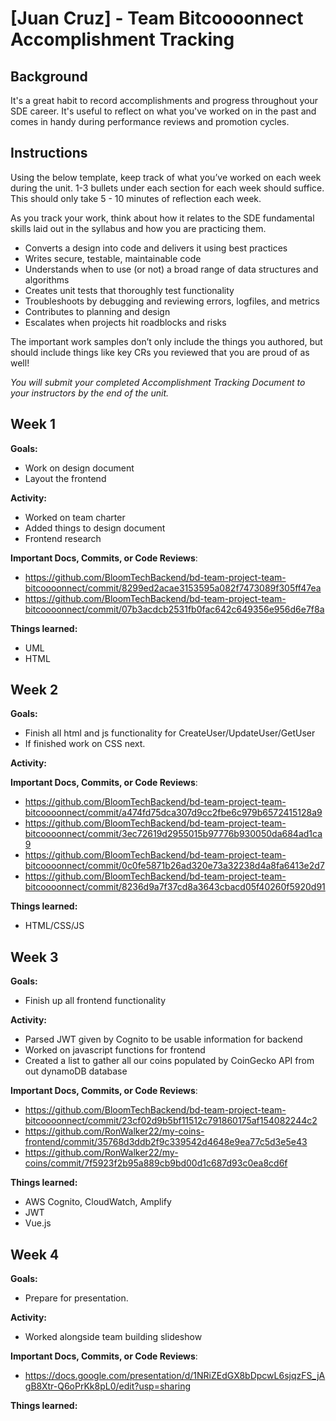 # [Juan Cruz] - Team Bitcoooonnect Accomplishment Tracking

## Background

It's a great habit to record accomplishments and progress throughout your SDE
career. It's useful to reflect on what you've worked on in the past and comes in
handy during performance reviews and promotion cycles.

## Instructions

Using the below template, keep track of what you’ve worked on each week during
the unit. 1-3 bullets under each section for each week should suffice. This
should only take 5 - 10 minutes of reflection each week.

As you track your work, think about how it relates to the SDE fundamental skills
laid out in the syllabus and how you are practicing them.

* Converts a design into code and delivers it using best practices
* Writes secure, testable, maintainable code
* Understands when to use (or not) a broad range of data structures and
  algorithms
* Creates unit tests that thoroughly test functionality
* Troubleshoots by debugging and reviewing errors, logfiles, and metrics
* Contributes to planning and design
* Escalates when projects hit roadblocks and risks

The important work samples don’t only include the things you authored, but
should include things like key CRs you reviewed that you are proud of as well!

_You will submit your completed Accomplishment Tracking Document to your
instructors by the end of the unit._

## Week 1

**Goals:**
* Work on design document
* Layout the frontend

**Activity:**
* Worked on team charter
* Added things to design document 
* Frontend research

**Important Docs, Commits, or Code Reviews**:
* https://github.com/BloomTechBackend/bd-team-project-team-bitcoooonnect/commit/8299ed2acae3153595a082f7473089f305ff47ea
* https://github.com/BloomTechBackend/bd-team-project-team-bitcoooonnect/commit/07b3acdcb2531fb0fac642c649356e956d6e7f8a

**Things learned:**

* UML
* HTML

## Week 2

**Goals:**
* Finish all html and js functionality for CreateUser/UpdateUser/GetUser
* If finished work on CSS next.

**Activity:**

**Important Docs, Commits, or Code Reviews**:
* https://github.com/BloomTechBackend/bd-team-project-team-bitcoooonnect/commit/a474fd75dca307d9cc2fbe6c979b6572415128a9
* https://github.com/BloomTechBackend/bd-team-project-team-bitcoooonnect/commit/3ec72619d2955015b97776b930050da684ad1ca9
* https://github.com/BloomTechBackend/bd-team-project-team-bitcoooonnect/commit/0c0fe5871b26ad320e73a32238d4a8fa6413e2d7
* https://github.com/BloomTechBackend/bd-team-project-team-bitcoooonnect/commit/8236d9a7f37cd8a3643cbacd05f40260f5920d91

**Things learned:**
* HTML/CSS/JS

## Week 3

**Goals:**
* Finish up all frontend functionality

**Activity:**
* Parsed JWT given by Cognito to be usable information for backend
* Worked on javascript functions for frontend
* Created a list to gather all our coins populated by CoinGecko API from out dynamoDB database

**Important Docs, Commits, or Code Reviews**:
* https://github.com/BloomTechBackend/bd-team-project-team-bitcoooonnect/commit/23cf02d9b5bf11512c791860175af154082244c2
* https://github.com/RonWalker22/my-coins-frontend/commit/35768d3ddb2f9c339542d4648e9ea77c5d3e5e43
* https://github.com/RonWalker22/my-coins/commit/7f5923f2b95a889cb9bd00d1c687d93c0ea8cd6f

**Things learned:**
* AWS Cognito, CloudWatch, Amplify
* JWT
* Vue.js

## Week 4

**Goals:**
* Prepare for presentation.

**Activity:**

* Worked alongside team building slideshow

**Important Docs, Commits, or Code Reviews**:
* https://docs.google.com/presentation/d/1NRiZEdGX8bDpcwL6sjqzFS_jAgB8Xtr-Q6oPrKk8pL0/edit?usp=sharing

**Things learned:**
